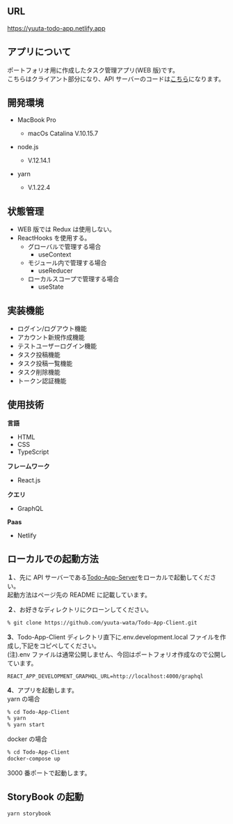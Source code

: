## URL

https://yuuta-todo-app.netlify.app

## アプリについて

ポートフォリオ用に作成したタスク管理アプリ(WEB 版)です。  
こちらはクライアント部分になり、API サーバーのコードは<a href="https://github.com/yuuta-wata/Todo-App-Server" alt="Todo-App-Server">こちら</a>になります。

## 開発環境

- MacBook Pro

  - macOs Catalina V.10.15.7

- node.js

  - V.12.14.1

- yarn

  - V.1.22.4

## 状態管理

- WEB 版では Redux は使用しない。
- ReactHooks を使用する。
  - グローバルで管理する場合
    - useContext
  - モジュール内で管理する場合
    - useReducer
  - ローカルスコープで管理する場合
    - useState

## 実装機能

- ログイン/ログアウト機能
- アカウント新規作成機能
- テストユーザーログイン機能
- タスク投稿機能
- タスク投稿一覧機能
- タスク削除機能
- トークン認証機能

## 使用技術

**言語**

- HTML
- CSS
- TypeScript

**フレームワーク**

- React.js

**クエリ**

- GraphQL

**Paas**

- Netlify

## ローカルでの起動方法

**１**、先に API サーバーである<a href="https://github.com/yuuta-wata/Todo-App-Server" alt="Todo-App-Server">Todo-App-Server</a>をローカルで起動してください。  
起動方法はページ先の README に記載しています。

**２**、お好きなディレクトリにクローンしてください。

```bash
% git clone https://github.com/yuuta-wata/Todo-App-Client.git
```

**3**、Todo-App-Client ディレクトリ直下に.env.development.local ファイルを作成し,下記をコピペしてください。  
(注).env ファイルは通常公開しません、今回はポートフォリオ作成なので公開しています。

```
REACT_APP_DEVELOPMENT_GRAPHQL_URL=http://localhost:4000/graphql

```

**4**、アプリを起動します。  
yarn の場合

```bash
% cd Todo-App-Client
% yarn
% yarn start
```

docker の場合

```bash
% cd Todo-App-Client
docker-compose up

```

3000 番ポートで起動します。

## StoryBook の起動

```bash
yarn storybook

```
